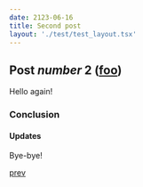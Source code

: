 ```yaml
---
date: 2123-06-16
title: Second post
layout: './test/test_layout.tsx'
---
```


## Post _number_ 2 ([foo](http://foo.bar))

Hello again!

### Conclusion

<h4 id='reference'>Updates</h4>

Bye-bye!

[prev](/blog/post1)
